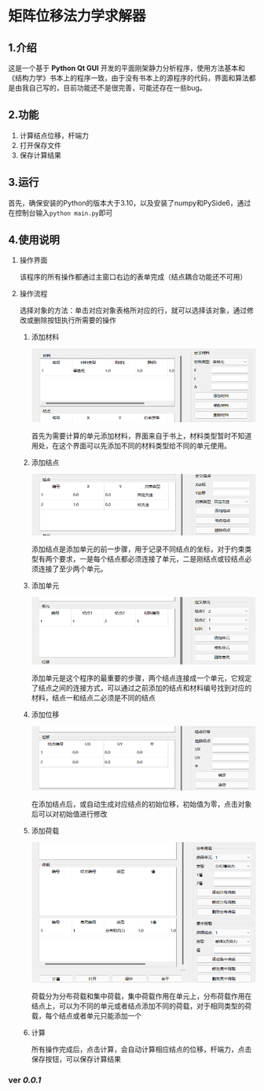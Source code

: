 # 矩阵位移法力学求解器

## 1.介绍

这是一个基于 **Python Qt GUI** 开发的平面刚架静力分析程序，使用方法基本和《结构力学》书本上的程序一致，由于没有书本上的源程序的代码，界面和算法都是由我自己写的，目前功能还不是很完善，可能还存在一些bug。

## 2.功能

1. 计算结点位移，杆端力
2. 打开保存文件
3. 保存计算结果

## 3.运行

首先，确保安装的Python的版本大于3.10，以及安装了numpy和PySide6，通过在控制台输入`python main.py`即可

## 4.使用说明

1. 操作界面

   该程序的所有操作都通过主窗口右边的表单完成（结点耦合功能还不可用）

2. 操作流程

   选择对象的方法：单击对应对象表格所对应的行，就可以选择该对象，通过修改或删除按钮执行所需要的操作

   1. 添加材料

      ![3](./assets/imgs/3.png)

      首先为需要计算的单元添加材料，界面来自于书上，材料类型暂时不知道用处，在这个界面可以先添加不同的材料类型给不同的单元使用。

   2. 添加结点

      ![4](./assets/imgs/4.png)

      添加结点是添加单元的前一步骤，用于记录不同结点的坐标，对于约束类型有两个要求，一是每个结点都必须连接了单元，二是刚结点或铰结点必须连接了至少两个单元。

   3. 添加单元

      ![5](./assets/imgs/5.png)

      添加单元是这个程序的最重要的步骤，两个结点连接成一个单元，它规定了结点之间的连接方式，可以通过之前添加的结点和材料编号找到对应的材料，结点一和结点二必须是不同的结点

   4. 添加位移

      ![6](./assets/imgs/6.png)

      在添加结点后，或自动生成对应结点的初始位移，初始值为零，点击对象后可以对初始值进行修改

   5. 添加荷载

      ![7](./assets/imgs/7.png)

      荷载分为分布荷载和集中荷载，集中荷载作用在单元上，分布荷载作用在结点上，可以为不同的单元或者结点添加不同的荷载，对于相同类型的荷载，每个结点或者单元只能添加一个

   6. 计算

      所有操作完成后，点击计算，会自动计算相应结点的位移，杆端力，点击保存按钮，可以保存计算结果

### ver _0.0.1_
